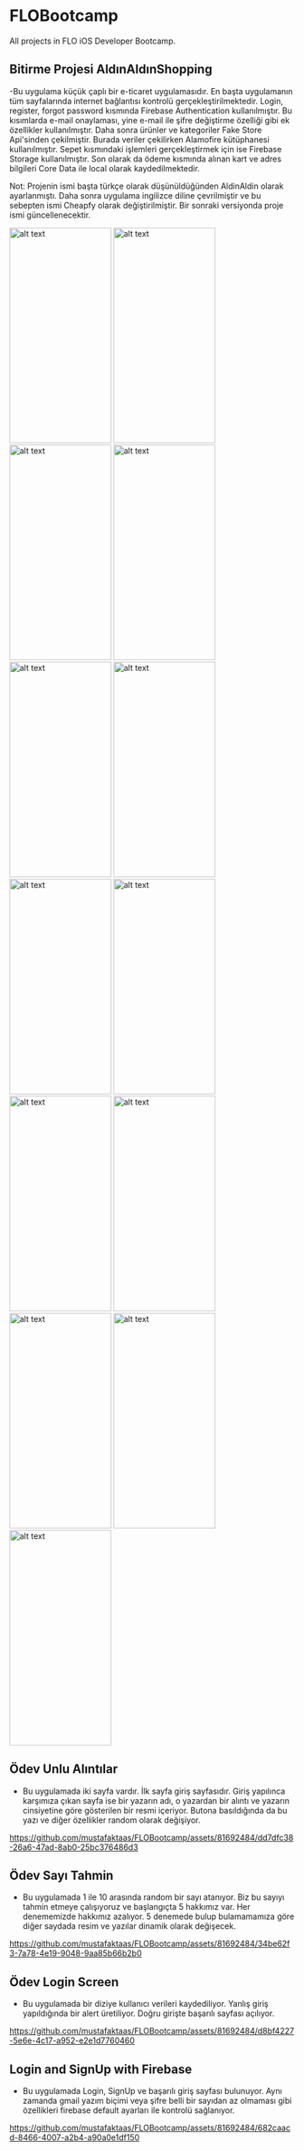 # FLOBootcamp
All projects in FLO iOS Developer Bootcamp.

## Bitirme Projesi AldınAldınShopping

-Bu uygulama küçük çaplı bir e-ticaret uygulamasıdır. En başta uygulamanın tüm sayfalarında internet bağlantısı kontrolü gerçekleştirilmektedir. Login, register, forgot password kısmında Firebase Authentication kullanılmıştır. Bu kısımlarda e-mail onaylaması, yine e-mail ile şifre değiştirme özelliği gibi ek özellikler kullanılmıştır. Daha sonra ürünler ve kategoriler Fake Store Api'sinden çekilmiştir. Burada veriler çekilirken Alamofire kütüphanesi kullanılmıştır. Sepet kısmındaki işlemleri gerçekleştirmek için ise Firebase Storage kullanılmıştır. Son olarak da ödeme kısmında alınan kart ve adres bilgileri Core Data ile local olarak kaydedilmektedir.

Not: Projenin ismi başta türkçe olarak düşünüldüğünden AldinAldin olarak ayarlanmıştı. Daha sonra uygulama ingilizce diline çevrilmiştir ve bu sebepten ismi Cheapfy olarak değiştirilmiştir. Bir sonraki versiyonda proje ismi güncellenecektir.

<img src="https://github.com/mustafaktaas/FLOBootcamp/assets/81692484/a8acefcc-4d9d-4a68-9ac7-15f494e69a7a" alt="alt text" width="180" height="380">
<img src="https://github.com/mustafaktaas/FLOBootcamp/assets/81692484/f9ffc6b9-5d37-461d-8888-00c5cde54856" alt="alt text" width="180" height="380">
<img src="https://github.com/mustafaktaas/FLOBootcamp/assets/81692484/a2d670d2-21b4-4343-b656-deda5e1b4561" alt="alt text" width="180" height="380">
<img src="https://github.com/mustafaktaas/FLOBootcamp/assets/81692484/b203c512-6e84-4d25-b3ff-cb1ad6a6cd59" alt="alt text" width="180" height="380">
<img src="https://github.com/mustafaktaas/FLOBootcamp/assets/81692484/c4b7e8b9-3fe0-4f2a-956e-47ffc9d62be9" alt="alt text" width="180" height="380">
<img src="https://github.com/mustafaktaas/FLOBootcamp/assets/81692484/2bba1f89-c86d-4ddf-bc04-17b610457564" alt="alt text" width="180" height="380">
<img src="https://github.com/mustafaktaas/FLOBootcamp/assets/81692484/78d3f589-341f-45de-a489-a478b373f071" alt="alt text" width="180" height="380">
<img src="https://github.com/mustafaktaas/FLOBootcamp/assets/81692484/0e574f05-e313-4e0d-9fbe-bea1816860e8" alt="alt text" width="180" height="380">
<img src="https://github.com/mustafaktaas/FLOBootcamp/assets/81692484/787fd43e-6b60-439f-aaa3-ad2f61cfdf58" alt="alt text" width="180" height="380">
<img src="https://github.com/mustafaktaas/FLOBootcamp/assets/81692484/9a72ed6b-e571-4f45-91fc-55741b568b9a" alt="alt text" width="180" height="380">
<img src="https://github.com/mustafaktaas/FLOBootcamp/assets/81692484/7f6bdf5f-3a46-4708-91e4-ae505722b840" alt="alt text" width="180" height="380">
<img src="https://github.com/mustafaktaas/FLOBootcamp/assets/81692484/5a941de9-d4a8-41ae-b2fa-922bbd1add88" alt="alt text" width="180" height="380">
<img src="https://github.com/mustafaktaas/FLOBootcamp/assets/81692484/2f9141ad-8dd7-4a15-9b17-0f8e066f520f" alt="alt text" width="180" height="380">

## Ödev Unlu Alıntılar

- Bu uygulamada iki sayfa vardır. İlk sayfa giriş sayfasıdır. Giriş yapılınca karşımıza çıkan sayfa ise bir yazarın adı, o yazardan bir alıntı ve yazarın cinsiyetine göre gösterilen bir resmi içeriyor. Butona basıldığında da bu yazı ve diğer özellikler random olarak değişiyor.

https://github.com/mustafaktaas/FLOBootcamp/assets/81692484/dd7dfc38-26a6-47ad-8ab0-25bc376486d3

## Ödev Sayı Tahmin

- Bu uygulamada 1 ile 10 arasında random bir sayı atanıyor. Biz bu sayıyı tahmin etmeye çalışıyoruz ve başlangıçta 5 hakkımız var. Her denememizde hakkımız azalıyor. 5 denemede bulup bulamamamıza göre diğer saydada resim ve yazılar dinamik olarak değişecek.

https://github.com/mustafaktaas/FLOBootcamp/assets/81692484/34be62f3-7a78-4e19-9048-9aa85b66b2b0

## Ödev Login Screen

- Bu uygulamada bir diziye kullanıcı verileri kaydediliyor. Yanlış giriş yapıldığında bir alert üretiliyor. Doğru girişte başarılı sayfası açılıyor.

https://github.com/mustafaktaas/FLOBootcamp/assets/81692484/d8bf4227-5e6e-4c17-a952-e2e1d7760460

## Login and SignUp with Firebase

- Bu uygulamada Login, SignUp ve başarılı giriş sayfası bulunuyor. Aynı zamanda gmail yazım biçimi veya şifre belli bir sayıdan az olmaması gibi özellikleri firebase default ayarları ile kontrolü sağlanıyor. 

https://github.com/mustafaktaas/FLOBootcamp/assets/81692484/682caacd-8466-4007-a2b4-a90a0e1df150


